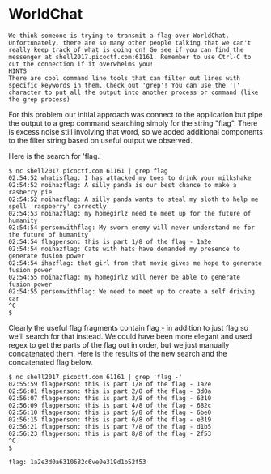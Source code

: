 # WorldChat

```
We think someone is trying to transmit a flag over WorldChat. Unfortunately, there are so many other people talking that we can't really keep track of what is going on! Go see if you can find the messenger at shell2017.picoctf.com:61161. Remember to use Ctrl-C to cut the connection if it overwhelms you!
HINTS
There are cool command line tools that can filter out lines with specific keywords in them. Check out 'grep'! You can use the '|' character to put all the output into another process or command (like the grep process)
```

For this problem our initial approach was connect to the application but pipe the output to a grep command searching simply for the string "flag". There is excess noise still involving that word, so we added additional components to the filter string based on useful output we observed.

Here is the search for 'flag.'

```
$ nc shell2017.picoctf.com 61161 | grep flag
02:54:52 whatisflag: I has attacked my toes to drink your milkshake
02:54:52 noihazflag: A silly panda is our best chance to make a rasberry pie
02:54:52 noihazflag: A silly panda wants to steal my sloth to help me spell 'raspberry' correctly
02:54:53 noihazflag: my homegirlz need to meet up for the future of humanity
02:54:54 personwithflag: My sworn enemy will never understand me for the future of humanity
02:54:54 flagperson: this is part 1/8 of the flag - 1a2e
02:54:54 noihazflag: Cats with hats have demanded my presence to generate fusion power
02:54:54 ihazflag: that girl from that movie gives me hope to generate fusion power
02:54:55 noihazflag: my homegirlz will never be able to generate fusion power
02:54:55 personwithflag: We need to meet up to create a self driving car
^C
$ 
```

Clearly the useful flag fragments contain flag - in addition to just flag so we'll search for that instead. We could have been more elegant and used regex to get the parts of the flag out in order, but we just manually concatenated them. Here is the results of the new search and the concatenated flag below.

```
$ nc shell2017.picoctf.com 61161 | grep 'flag -'
02:55:59 flagperson: this is part 1/8 of the flag - 1a2e
02:56:01 flagperson: this is part 2/8 of the flag - 3d0a
02:56:07 flagperson: this is part 3/8 of the flag - 6310
02:56:09 flagperson: this is part 4/8 of the flag - 682c
02:56:10 flagperson: this is part 5/8 of the flag - 6be0
02:56:15 flagperson: this is part 6/8 of the flag - e319
02:56:21 flagperson: this is part 7/8 of the flag - d1b5
02:56:23 flagperson: this is part 8/8 of the flag - 2f53
^C
$ 
```

```
flag: 1a2e3d0a6310682c6ve0e319d1b52f53 
```